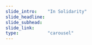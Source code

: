 ```yaml
---
slide_intro:    "In Solidarity"
slide_headline: 
slide_subhead:  
slide_link:     
type:           "carousel"
---
```

